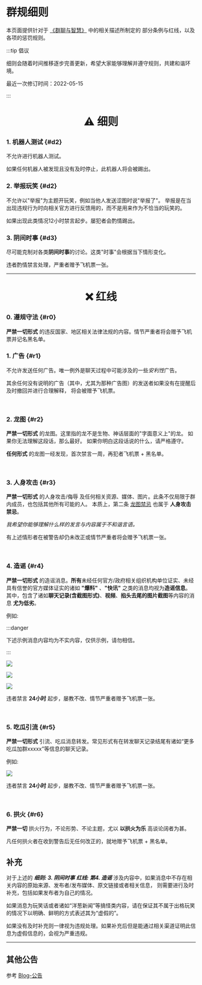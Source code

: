 # 群规细则

本页面提供针对于 [《群聊与智慧》](https://www.yuque.com/docs/share/a2bd2bfe-5e0a-4b3c-91b0-74adf5473e07) 中的相关描述所制定的
部分条例与红线，以及各项的惩罚规则。


:::tip 倡议

细则会随着时间推移逐步完善更新，希望大家能够理解并遵守规则，共建和谐环境。

最近一次修订时间：<span class="badge badge--primary">2022-05-15</span>

:::



<h1 align="center">⚠️  ︎细则</h1>

### **1. 机器人测试** {#d2}
不允许进行机器人测试。

如果任何机器人被发现且没有及时停止，此机器人将会被踢出。

### **2. 举报玩笑** {#d2}
不允许以"举报"为主题开玩笑，例如当他人发送涩图时说"举报了"。
举报是在当出现违规行为时向相关官方进行反馈用的，而不是用来作为不恰当的玩笑的。

如果出现此类情况12小时禁言起步。屡犯者会酌情踢出。

### **3. 阴间时事** {#d3}
尽可能克制对各类**阴间时事**的讨论。这类"时事"会根据当下情形变化。

违者酌情禁言处理，严重者赠予飞机票一张。

<hr />

<h1 align="center">❌ 红线</h1>

### **0. 遵规守法** {#r0}
**严禁一切形式** 的违反国家、地区相关法律法规的内容。情节严重者将会赠予飞机票并记名黑名单。


### **1. 广告** {#r1}
不允许发送任何广告。唯一例外是聊天过程中可能涉及的一些*安利性*广告。

其余任何没有说明的广告（其中，尤其为那种广告图）的发送者如果没有在提醒后及时撤回并进行合理解释，
将会被赠予飞机票。

<br/>


### **2. 龙图** {#r2}
**严禁一切形式** 的龙图。这里指的龙不是生物、神话层面的"字面意义上"的龙。
如果你无法理解这段话，那么最好。
如果你明白这段话说的什么，请严格遵守。

**任何形式** 的龙图一经发现，首次禁言一周，再犯者飞机票 + 黑名单。

<br/>


### **3. 人身攻击** {#r3}
**严禁一切形式** 的人身攻击/侮辱 及任何相关资源、媒体、图片。此条不仅局限于群内成员，也包括其他所有可能的人。
本质上，第二条 [龙图禁忌](#r2) 也属于 **人身攻击禁忌**。

*我希望你能够理解什么样的发言与内容属于不和谐言语。*

有上述情形者在被警告却仍未改正或情节严重者将会赠予飞机票一张。

<br/>


### **4. 造谣** {#r4}
**严禁一切形式** 的造谣消息。**所有**未经任何官方/政府相关组织机构单位证实、未经具有信誉的官方媒体证实的诸如 **"爆料"** 、**"快讯"**
之类的消息均视为**造谣信息**。其中，包含了诸如**聊天记录(含截图形式)**、**视频**、**掐头去尾的图片截图**等内容的消息 **尤为低劣**。

例如: 

:::danger

下述示例消息内容均为不实内容，仅供示例，请勿相信。

:::


[![](/img/group-role-resource/xj1.png)](/img/group-role-resource/xj1.png)

[![](/img/group-role-resource/xj2.jpg)](/img/group-role-resource/xj2.jpg)

[![](/img/group-role-resource/xj3.png)](/img/group-role-resource/xj3.png)


违者禁言 **24小时** 起步，屡教不改、情节严重者赠予飞机票一张。

<br/>




### **5. 吃瓜引流** {#r5}
**严禁一切形式** 引流、吃瓜消息转发。常见形式有在转发聊天记录结尾有诸如“更多吃瓜加群xxxxx”等信息的聊天记录。

例如: 

[![](/img/group-role-resource/yl.png)](/img/group-role-resource/yl.png)


违者禁言 **24小时** 起步，屡教不改、情节严重者赠予飞机票一张。


<br/>


### **6. 拱火** {#r6}
**严禁一切** 拱火行为，不论形势、不论主题，尤以 **以拱火为乐** 高谈论阔者为甚。

凡任何拱火者在收到警告后无任何改正的，就地赠予飞机票 + 黑名单。



## 补充

对于上述的 _**细则: 3. 阴间时事**_  _**红线: 第4. 造谣**_ 涉及内容中，如果消息中不存在相关内容的原始来源、发布者/发布媒体、原文链接或者相关信息，
则需要进行及时补充，包括如果发布者为自己的情况。

如果消息为玩笑话或者诸如“洋葱新闻”等搞怪类内容，请在保证其不属于出格玩笑的情况下以明确、鲜明的方式表述其为“虚假的”。

如果没有及时补充则一律视为违规处理。如果补充后但是能通过相关渠道证明此信息为虚假信息的，会视为严重违规。


<hr />



## 其他公告
参考 [Blog-公告](https://simbot.forte.love/blog/tags/%E5%85%AC%E5%91%8A)


